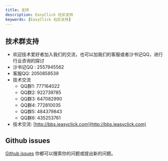 ```yaml
---
title: 支持
description: EasyClick 社区支持
keywords: [EasyClick 社区支持]
---
```


## 技术群支持
- 欢迎技术爱好者加入我们的交流，也可以加我们的客服或者沙书记QQ，进行行业咨询的探讨
- 沙书记QQ : 2557945562
- 客服QQ: 2050858539
- 技术交流
    - QQ群1: 777164022
    - QQ群2: 922739785
    - QQ群3: 647082990
    - QQ群4: 772810035
    - QQ群5: 484379843
    - QQ群6: 435253761
- 技术交流:
    [http://bbs.ieasyclick.com](http://bbs.ieasyclick.com)    
## Github issues

[Github issues](https://github.com/easy-click/easyclick-libs) 你都可以搜索你的问题或提出新的问题。



